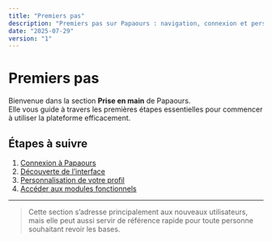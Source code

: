 ```yaml
---
title: "Premiers pas"
description: "Premiers pas sur Papaours : navigation, connexion et personnalisation"
date: "2025-07-29"
version: "1"
---
```


# Premiers pas

Bienvenue dans la section **Prise en main** de Papaours.  
Elle vous guide à travers les premières étapes essentielles pour commencer à utiliser la plateforme efficacement.

## Étapes à suivre

1. [Connexion à Papaours](./connexion.md)  
2. [Découverte de l’interface](./navigation.md)  
3. [Personnalisation de votre profil](./profil.md)  
4. [Accéder aux modules fonctionnels](./accès-aux-modules.md)

---

> Cette section s’adresse principalement aux nouveaux utilisateurs, mais elle peut aussi servir de référence rapide pour toute personne souhaitant revoir les bases.
